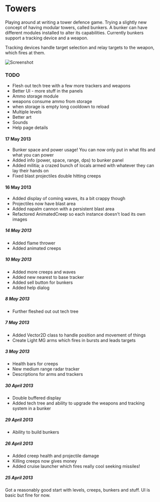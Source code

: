 # Towers

Playing around at writing a tower defence game. Trying a slightly new concept of having modular towers, called bunkers. A bunker can have different modules installed to alter its capabilities. Currently bunkers support a tracking device and a weapon.

Tracking devices handle target selection and relay targets to the weapon, which fires at them.

![Screenshot](https://github.com/qwerky/Towers/raw/master/screenshot.png)

### TODO

 - Flesh out tech tree with a few more trackers and weapons
 - Better UI - more stuff in the panels
 - Ammo storage module
  - weapons consume ammo from storage
  - when storage is empty long cooldown to reload
 - Multiple levels
 - Better art
 - Sounds
 - Help page details

#### 17 May 2013

 - Bunker space and power usage! You can now only put in what fits and what you can power
 - Added info (power, space, range, dps) to bunker panel
 - Added militia; a crazed bunch of locals armed with whatever they can lay their hands on
 - Fixed blast projectiles double hitting creeps

#### 16 May 2013

 - Added display of coming waves, its a bit crappy though
 - Projectiles now have blast area
 - Added napalm cannon with a persistent blast area
 - Refactored AnimatedCreep so each instance doesn't load its own images
 
##### 14 May 2013

 - Added flame thrower
 - Added animated creeps

##### 10 May 2013

 - Added more creeps and waves
 - Added new nearest to base tracker
 - Added sell button for bunkers
 - Added help dialog

##### 8 May 2013

 - Further fleshed out out tech tree

##### 7 May 2013

 - Added Vector2D class to handle position and movement of things
 - Create Light MG arms which fires in bursts and leads targets

##### 3 May 2013

 - Health bars for creeps
 - New medium range radar tracker
 - Descriptions for arms and trackers

##### 30 April 2013

 - Double buffered display
 - Added tech tree and ability to upgrade the weapons and tracking system in a bunker

##### 29 April 2013

 - Ability to build bunkers

##### 26 April 2013

 - Added creep health and projectile damage
 - Killing creeps now gives money
 - Added cruise launcher which fires really cool seeking missiles!
 
 ##### 25 April 2013

Got a reasonably good start with levels, creeps, bunkers and stuff. UI is basic but fine for now.
 
 